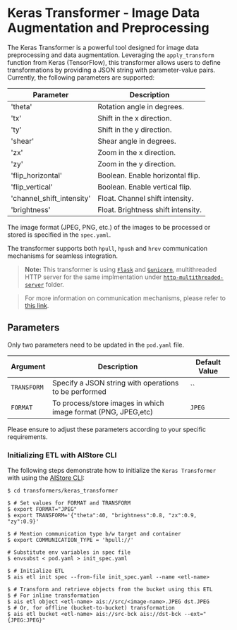 # Keras Transformer - Image Data Augmentation and Preprocessing

The Keras Transformer is a powerful tool designed for image data preprocessing and data augmentation. Leveraging the `apply_transform` function from Keras (TensorFlow), this transformer allows users to define transformations by providing a JSON string with parameter-value pairs. Currently, the following parameters are supported:

| Parameter                | Description                                             |
|-------------------------|---------------------------------------------------------|
| 'theta'                 | Rotation angle in degrees.                              |
| 'tx'                     | Shift in the x direction.                                 |
| 'ty'                     | Shift in the y direction.                                 |
| 'shear'                 | Shear angle in degrees.                                    |
| 'zx'                     | Zoom in the x direction.                                  |
| 'zy'                     | Zoom in the y direction.                                  |
| 'flip_horizontal'    | Boolean. Enable horizontal flip.                          |
| 'flip_vertical'        | Boolean. Enable vertical flip.                              |
| 'channel_shift_intensity' | Float. Channel shift intensity.                          |
| 'brightness'            | Float. Brightness shift intensity.                          |

The image format (JPEG, PNG, etc.) of the images to be processed or stored is specified in the `spec.yaml`.

The transformer supports both `hpull`, `hpush` and `hrev` communication mechanisms for seamless integration.

> **Note:** This transformer is using [`Flask`](https://flask.palletsprojects.com/en/2.3.x/) and [`Gunicorn`](https://gunicorn.org/), multithreaded HTTP server for the same implmentation under [`http-multithreaded-server`](/ais-etl/transformers/keras_preprocess/http-multithreaded-server/) folder.

> For more information on communication mechanisms, please refer to [this link](https://github.com/NVIDIA/aistore/blob/master/docs/etl.md#communication-mechanisms).

## Parameters
Only two parameters need to be updated in the `pod.yaml` file.

| Argument    | Description                                                           | Default Value |
| ----------- | --------------------------------------------------------------------- | ------------- |
| `TRANSFORM`      | Specify a JSON string with operations to be performed | ``     |
| `FORMAT`| To process/store images in which image format (PNG, JPEG,etc)           | `JPEG`          |

Please ensure to adjust these parameters according to your specific requirements.

### Initializing ETL with AIStore CLI

The following steps demonstrate how to initialize the `Keras Transformer` with using the [AIStore CLI](https://github.com/NVIDIA/aistore/blob/master/docs/cli.md):

```!bash
$ cd transformers/keras_transformer

$ # Set values for FORMAT and TRANSFORM
$ export FORMAT="JPEG"
$ export TRANSFORM='{"theta":40, "brightness":0.8, "zx":0.9, "zy":0.9}'

$ # Mention communication type b/w target and container
$ export COMMUNICATION_TYPE = 'hpull://'

# Substitute env variables in spec file
$ envsubst < pod.yaml > init_spec.yaml

$ # Initialize ETL
$ ais etl init spec --from-file init_spec.yaml --name <etl-name>

$ # Transform and retrieve objects from the bucket using this ETL
$ # For inline transformation
$ ais etl object <etl-name> ais://src/<image-name>.JPEG dst.JPEG
$ # Or, for offline (bucket-to-bucket) transformation
$ ais etl bucket <etl-name> ais://src-bck ais://dst-bck --ext="{JPEG:JPEG}" 
```